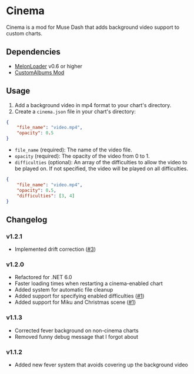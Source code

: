 # Cinema
Cinema is a mod for Muse Dash that adds background video support to custom charts.
## Dependencies
- [MelonLoader](https://github.com/LavaGang/MelonLoader/releases) v0.6 or higher
- [CustomAlbums Mod](https://github.com/MDMods/CustomAlbums)
## Usage
1. Add a background video in mp4 format to your chart's directory.
2. Create a `cinema.json` file in your chart's directory:
```json
{
    "file_name": "video.mp4",
    "opacity": 0.5
}
```
- `file_name` (required): The name of the video file.
- `opacity` (required): The opacity of the video from 0 to 1.
- `difficulties` (optional): An array of the difficulties to allow the video to be played on. If not specified, the video will be played on all difficulties.
```json
{
    "file_name": "video.mp4",
    "opacity": 0.5,
    "difficulties": [3, 4]
}
```
## Changelog
### v1.2.1
- Implemented drift correction ([#3](https://github.com/MDMods/Cinema/pull/3))
### v1.2.0
- Refactored for .NET 6.0
- Faster loading times when restarting a cinema-enabled chart
- Added system for automatic file cleanup
- Added support for specifying enabled difficulties ([#1](https://github.com/MDMods/Cinema/pull/1))
- Added support for Miku and Christmas scene ([#1](https://github.com/MDMods/Cinema/pull/1))
### v1.1.3
- Corrected fever background on non-cinema charts
- Removed funny debug message that I forgot about
### v1.1.2
- Added new fever system that avoids covering up the background video
